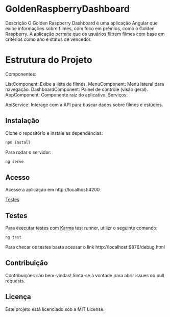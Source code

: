 # GoldenRaspberryDashboard
Descrição
O Golden Raspberry Dashboard é uma aplicação Angular que exibe informações sobre filmes, com foco em prêmios, como o Golden Raspberry. A aplicação permite que os usuários filtrem filmes com base em critérios como ano e status de vencedor.

# Estrutura do Projeto
Componentes:

ListComponent: Exibe a lista de filmes.
MenuComponent: Menu lateral para navegação.
DashboardComponent: Painel de controle (visão geral).
AppComponent: Componente raiz do aplicativo.
Serviços:

ApiService: Interage com a API para buscar dados sobre filmes e estúdios.

## Instalação
Clone o repositório e instale as dependências:
```bash
npm install
```
Para rodar o servidor:
```bash
ng serve
```
## Acesso
Acesse a aplicação em http://localhost:4200

[Testes](./testes.png)


## Testes

Para executar testes com  [Karma](https://karma-runner.github.io) test runner, utilizr o seguinte comando:

```bash
ng test
```

Para checar os testes basta acessar o link http://localhost:9876/debug.html

## Contribuição
Contribuições são bem-vindas! Sinta-se à vontade para abrir issues ou pull requests.

## Licença
Este projeto está licenciado sob a MIT License.